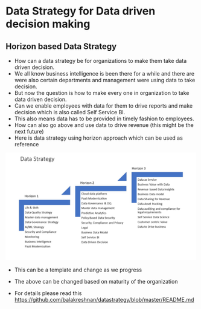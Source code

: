 # Data Strategy for Data driven decision making

## Horizon based Data Strategy

- How can a data strategy be for organizations to make them take data driven decision.
- We all know business intelligence is been there for a while and there are were also certain departments and management were using data to take decision.
- But now the question is how to make every one in organization to take data driven decision.
- Can we enable employees with data for them to drive reports and make decision which is also called Self Service BI.
- This also means data has to be provided in timely fashion to employees.
- How can also go above and use data to drive revenue (this might be the next future)
- Here is data strategy using horizon approach which can be used as reference

![alt text](https://github.com/balakreshnan/datastrategy/blob/master/images/DataHorizon2021.jpg "Horizons")

- This can be a template and change as we progress
- The above can be changed based on maturity of the organization

- For details please read this https://github.com/balakreshnan/datastrategy/blob/master/README.md